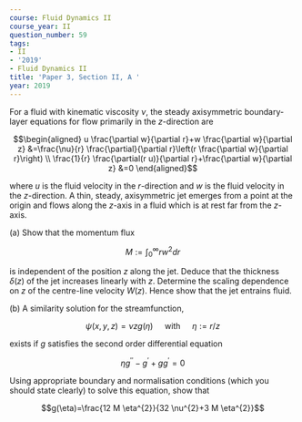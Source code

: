 ```yaml
---
course: Fluid Dynamics II
course_year: II
question_number: 59
tags:
- II
- '2019'
- Fluid Dynamics II
title: 'Paper 3, Section II, A '
year: 2019
---
```




For a fluid with kinematic viscosity $\nu$, the steady axisymmetric boundary-layer equations for flow primarily in the $z$-direction are

$$\begin{aligned}
u \frac{\partial w}{\partial r}+w \frac{\partial w}{\partial z} &=\frac{\nu}{r} \frac{\partial}{\partial r}\left(r \frac{\partial w}{\partial r}\right) \\
\frac{1}{r} \frac{\partial(r u)}{\partial r}+\frac{\partial w}{\partial z} &=0
\end{aligned}$$

where $u$ is the fluid velocity in the $r$-direction and $w$ is the fluid velocity in the $z$-direction. A thin, steady, axisymmetric jet emerges from a point at the origin and flows along the $z$-axis in a fluid which is at rest far from the $z$-axis.

(a) Show that the momentum flux

$$M:=\int_{0}^{\infty} r w^{2} d r$$

is independent of the position $z$ along the jet. Deduce that the thickness $\delta(z)$ of the jet increases linearly with $z$. Determine the scaling dependence on $z$ of the centre-line velocity $W(z)$. Hence show that the jet entrains fluid.

(b) A similarity solution for the streamfunction,

$$\psi(x, y, z)=\nu z g(\eta) \quad \text { with } \quad \eta:=r / z$$

exists if $g$ satisfies the second order differential equation

$$\eta g^{\prime \prime}-g^{\prime}+g g^{\prime}=0$$

Using appropriate boundary and normalisation conditions (which you should state clearly) to solve this equation, show that

$$g(\eta)=\frac{12 M \eta^{2}}{32 \nu^{2}+3 M \eta^{2}}$$